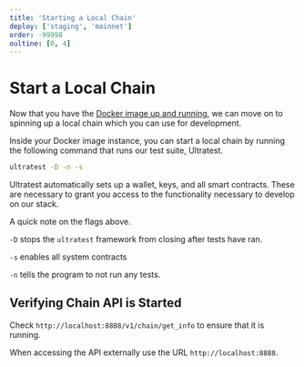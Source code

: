 ```yaml
---
title: 'Starting a Local Chain'
deploy: ['staging', 'mainnet']
order: -99998
oultine: [0, 4]
---
```


# Start a Local Chain

Now that you have the [Docker image up and running](./index.md), we can move on to spinning up a local chain which you can use for development.

Inside your Docker image instance, you can start a local chain by running the following command that runs our test suite, Ultratest.

```sh
ultratest -D -n -s
```

Ultratest automatically sets up a wallet, keys, and all smart contracts. These are necessary to grant you access to the functionality necessary to develop on our stack.

A quick note on the flags above.

`-D` stops the `ultratest` framework from closing after tests have ran.

`-s` enables all system contracts

`-n` tells the program to not run any tests.

## Verifying Chain API is Started

Check `http://localhost:8888/v1/chain/get_info` to ensure that it is running.

When accessing the API externally use the URL `http://localhost:8888`.
